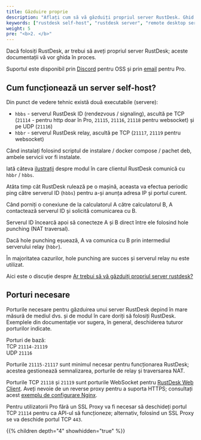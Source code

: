 ```yaml
---
title: Găzduire proprie
description: "Aflați cum să vă găzduiți propriul server RustDesk. Ghid complet care acoperă instalarea, configurarea și implementarea infrastructurii serverului RustDesk pentru acces remote securizat."
keywords: ["rustdesk self-host", "rustdesk server", "remote desktop server", "self-hosting guide", "rustdesk installation", "hbbs hbbr", "rustdesk pro server"]
weight: 5
pre: "<b>2. </b>"
---
```


Dacă folosiți RustDesk, ar trebui să aveți propriul server RustDesk; aceste documentații vă vor ghida în proces.

Suportul este disponibil prin [Discord](https://discord.com/invite/nDceKgxnkV) pentru OSS și prin [email](mailto:support@rustdesk.com) pentru Pro.

## Cum funcționează un server self-host?

Din punct de vedere tehnic există două executabile (servere):

- `hbbs` - serverul RustDesk ID (rendezvous / signaling), ascultă pe TCP (`21114` - pentru http doar în Pro, `21115`, `21116`, `21118` pentru websocket) și pe UDP (`21116`)
- `hbbr` - serverul RustDesk relay, ascultă pe TCP (`21117`, `21119` pentru websocket)

Când instalați folosind scriptul de instalare / docker compose / pachet deb, ambele servicii vor fi instalate.

Iată câteva [ilustrații](https://github.com/rustdesk/rustdesk/wiki/How-does-RustDesk-work%3F) despre modul în care clientul RustDesk comunică cu `hbbr` / `hbbs`.

Atâta timp cât RustDesk rulează pe o mașină, aceasta va efectua periodic ping către serverul ID (`hbbs`) pentru a-și anunța adresa IP și portul curent.

Când porniți o conexiune de la calculatorul A către calculatorul B, A contactează serverul ID și solicită comunicarea cu B.

Serverul ID încearcă apoi să conecteze A și B direct între ele folosind hole punching (NAT traversal).

Dacă hole punching eșuează, A va comunica cu B prin intermediul serverului relay (`hbbr`).

În majoritatea cazurilor, hole punching are succes și serverul relay nu este utilizat.

Aici este o discuție despre [Ar trebui să vă găzduiți propriul server rustdesk?](https://www.reddit.com/r/rustdesk/comments/1cr8kfv/should_you_selfhost_a_rustdesk_server/)

## Porturi necesare

Porturile necesare pentru găzduirea unui server RustDesk depind în mare măsură de mediul dvs. și de modul în care doriți să folosiți RustDesk. Exemplele din documentație vor sugera, în general, deschiderea tuturor porturilor indicate.

Porturi de bază: \
TCP `21114-21119` \
UDP `21116`

Porturile `21115-21117` sunt minimul necesar pentru funcționarea RustDesk; acestea gestionează semnalizarea, porturile de relay și traversarea NAT.

Porturile TCP `21118` și `21119` sunt porturile WebSocket pentru [RustDesk Web Client](https://rustdesk.com/web/). Aveți nevoie de un reverse proxy pentru a suporta HTTPS; consultați acest [exemplu de configurare Nginx](/docs/en/self-host/rustdesk-server-pro/faq/#8-add-websocket-secure-wss-support-for-the-id-server-and-relay-server-to-enable-secure-communication-for-the-web-client).

Pentru utilizatorii Pro fără un SSL Proxy va fi necesar să deschideți portul TCP `21114` pentru ca API-ul să funcționeze; alternativ, folosind un SSL Proxy se va deschide portul TCP `443`.

{{% children depth="4" showhidden="true" %}}